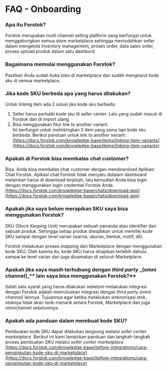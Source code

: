 # FAQ - Onboarding

### Apa itu Forstok?

Forstok merupakan multi channel selling platform yang berfungsi untuk menggabungkan semua store marketplace sehingga memudahkan seller dalam mengelola inventory management, proses order, data sales order, proses upload produk dalam satu dashbord

### Bagaimana memulai menggunakan Forstok?

Pastikan Anda sudah buka toko di marketplace dan sudah menginput kode sku di semua marketplace.

### Jika kode SKU berbeda apa yang harus dilakukan?

Untuk linking item ada 2 solusi jika kode sku berbeda:

1. Seller harus perbaiki kode sku di seller center. Lalu yang sudah masuk di Forstok dan di import ulang
2. Bisa menggunakan fitur link to another variant.\
   Ini berfungsi untuk melinkingkan 2 item yang sama tapi kode sku berbeda. Berikut panduan untuk link to another variant: [https://docs.forstok.com/knowledge-base/items/linking-item-variants](https://docs.forstok.com/knowledge-base/items/linking-item-variants)

### Apakah di Forstok bisa membalas chat customer?

Bisa. Anda bisa membalas chat customer dengan mendownload Aplikasi Chat Forstok. Aplkasi chat Forstok tidak menyatu didalam dashboard melainkan harus di download terpisah, lalu kemudian Anda bisa login dengan menggunakan login credential Forstok Anda.\
[https://docs.forstok.com/knowledge-base/chats/download-app](https://docs.forstok.com/knowledge-base/chats/download-app)

### **Apakah jika saya belum merapikan SKU saya bisa menggunakan Forstok?**

SKU _(Stock Keeping Unit)_ merupakan sebuah penanda atau identifier dari sebuah produk. Sehingga setiap produk diwajibkan untuk memiliki kode SKU sampai dengan level varian (warna, ukuran, bentuk, motif, dll).

Forstok melakukan proses _mapping_ dari Marketplace dengan menggunakan kode SKU. Oleh karena itu, kode SKU harus dirapikan terlebih dahulu sampai ke level varian dan juga disamakan di seluruh Marketplace.

### **Apakah jika saya masih terhubung dengan **_**third party**_**  **_**(omni channel)**_** lain saya bisa menggunakan Forstok?**

Salah satu syarat yang harus dilakukan sebelum melakukan integrasi dengan Forstok adalah memutuskan integrasi dengan _third party (omni channel)_ lainnya. Tujuannya agar ketika melakukan sinkronisasi stok, stoknya tidak akan tarik-menarik antara Forstok, Marketplace dan juga omnichannel sebelumnya.

### **Apakah ada panduan dalam membuat kode SKU?**

Pembuatan kode SKU dapat dilakukan langsung melalui _seller center marketplace_. Berikut ini kami lampirkan panduan dan langkah-langkah proses pembuatan SKU melalui _seller center marketplace_.\
[https://docs.forstok.com/knowledge-base/before-integrations/cara-penginputan-kode-sku-di-marketplace](https://docs.forstok.com/knowledge-base/before-integrations/cara-penginputan-kode-sku-di-marketplace)

